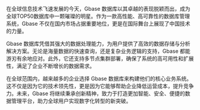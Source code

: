在全球信息技术飞速发展的今天，Gbase 数据库以其卓越的表现脱颖而出，成为全球TOP50数据库中一颗璀璨的明星。作为一款高性能、高可靠性的数据库管理系统，Gbase 不仅在国内市场占据重要地位，更是在国际舞台上展现了中国技术的力量。

Gbase 数据库凭借其强大的数据处理能力，为用户提供了高效的数据存储与分析解决方案。无论是海量数据的快速查询，还是复杂业务逻辑的支持，Gbase 都能游刃有余地应对。此外，它还支持多节点集群部署，确保了系统的高可用性和扩展性，满足了企业不断增长的数据需求。

在全球范围内，越来越多的企业选择 Gbase 数据库来构建他们的核心业务系统。这不仅是因为它的技术领先性，更是因为它能够帮助企业降低运营成本，提升竞争力。未来，Gbase 将继续秉承创新精神，致力于打造更加智能、安全、便捷的数据管理平台，助力全球用户实现数字化转型的新突破。